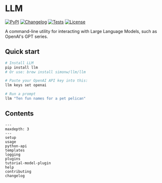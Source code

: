 # LLM

[![PyPI](https://img.shields.io/pypi/v/llm.svg)](https://pypi.org/project/llm/)
[![Changelog](https://img.shields.io/github/v/release/simonw/llm?include_prereleases&label=changelog)](https://llm.datasette.io/en/stable/changelog.html)
[![Tests](https://github.com/simonw/llm/workflows/Test/badge.svg)](https://github.com/simonw/llm/actions?query=workflow%3ATest)
[![License](https://img.shields.io/badge/license-Apache%202.0-blue.svg)](https://github.com/simonw/llm/blob/main/LICENSE)

A command-line utility for interacting with Large Language Models, such as OpenAI's GPT series.

## Quick start

```bash
# Install LLM
pip install llm
# Or use: brew install simonw/llm/llm

# Paste your OpenAI API key into this:
llm keys set openai

# Run a prompt
llm "Ten fun names for a pet pelican"
```

## Contents

```{toctree}
---
maxdepth: 3
---
setup
usage
python-api
templates
logging
plugins
tutorial-model-plugin
help
contributing
changelog
```
